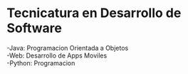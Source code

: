 # Tecnicatura en Desarrollo de Software

-Java: Programacion Orientada a Objetos
<br>
-Web: Desarrollo de Apps Moviles
<br>
-Python: Programacion
<br>
